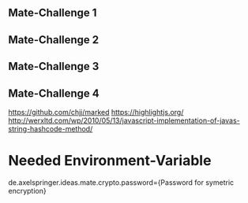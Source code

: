 ## Mate-Challenge 1

## Mate-Challenge 2

## Mate-Challenge 3

## Mate-Challenge 4

https://github.com/chjj/marked
https://highlightjs.org/
http://werxltd.com/wp/2010/05/13/javascript-implementation-of-javas-string-hashcode-method/

# Needed Environment-Variable

de.axelspringer.ideas.mate.crypto.password={Password for symetric encryption}
